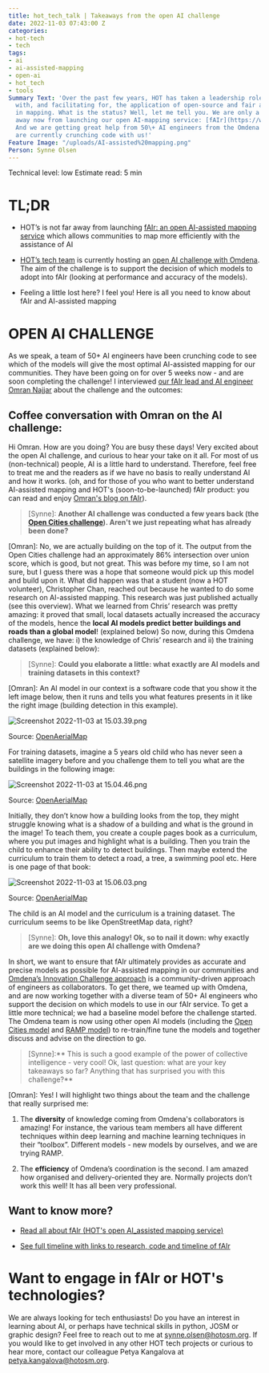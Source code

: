 ```yaml
---
title: hot_tech_talk | Takeaways from the open AI challenge
date: 2022-11-03 07:43:00 Z
categories:
- hot-tech
- tech
tags:
- ai
- ai-assisted-mapping
- open-ai
- hot_tech
- tools
Summary Text: 'Over the past few years, HOT has taken a leadership role in experimenting
  with, and facilitating for, the application of open-source and fair artificial intelligence
  in mapping. What is the status? Well, let me tell you. We are only a few months
  away now from launching our open AI-mapping service: [fAIr](https://www.hotosm.org/tech-blog/hot-tech-talks-fair/)!
  And we are getting great help from 50\+ AI engineers from the Omdena community who
  are currently crunching code with us!'
Feature Image: "/uploads/AI-assisted%20mapping.png"
Person: Synne Olsen
---
```


Technical level: low
Estimate read: 5 min

# TL;DR

* HOT’s is not far away from launching [fAIr: an open AI-assisted mapping service](https://www.hotosm.org/tech-blog/hot-tech-talks-fair/) which allows communities to map more efficiently with the assistance of AI

* [HOT’s tech team](https://twitter.com/hotosm_tech) is currently hosting an [open AI challenge with Omdena](https://omdena.com/projects/mapping-tool-for-disaster-management/). The aim of the challenge is to support the decision of which models to adopt into fAIr (looking at performance and accuracy of the models).

* Feeling a little lost here? I feel you! Here is all you need to know about fAIr and AI-assisted mapping

# OPEN AI CHALLENGE

As we speak, a team of 50\+ AI engineers have been crunching code to see which of the models will give the most optimal AI-assisted mapping for our communities. They have been going on for over 5 weeks now - and are soon completing the challenge! I interviewed [our fAIr lead and AI engineer Omran Najjar](https://www.hotosm.org/people/omran-najjar/) about the challenge and the outcomes:

## Coffee conversation with Omran on the AI challenge:

Hi Omran. How are you doing? You are busy these days! Very excited about the open AI challenge, and curious to hear your take on it all.  For most of us (non-technical) people, AI is a little hard to understand.  Therefore, feel free to treat me and the readers as if we have no basis to really understand AI and how it works. (oh, and for those of you who want to better understand AI-assisted mapping and HOT's (soon-to-be-launched) fAIr product: you can read and enjoy [Omran's blog on fAIr](https://www.hotosm.org/tech-blog/hot-tech-talks-fair/)).

> \[Synne\]: **Another AI challenge was conducted a few years back (the [Open Cities challenge](https://www.drivendata.org/competitions/60/building-segmentation-disaster-resilience/leaderboard/)). Aren't we just repeating what has already been done?**

\[Omran\]: No, we are actually building on the top of it. The output from the Open Cities challenge had an approximately 86% intersection over union score, which is good, but not great. This was before my time, so I am not sure, but I guess there was a hope that someone would pick up this model and build upon it. What did happen was that a student (now a HOT volunteer), Christopher Chan, reached out because he wanted to do some research on AI-assisted mapping. This research was just published actually (see this overview). What we learned from Chris’ research was pretty amazing: it proved that small, local datasets actually increased the accuracy of the models, hence the **local AI models predict better buildings and roads than a global model**! (explained below) So now, during this Omdena challenge, we have: i) the knowledge of Chris’ research and ii) the training datasets (explained below):

> \[Synne\]: **Could you elaborate a little: what exactly are AI models and training datasets in this context?**

\[Omran\]: An AI model in our context is a software code that you show it the left image below, then it runs and tells you what features presents in it like the right image (building detection in this example).

![Screenshot 2022-11-03 at 15.03.39.png](/uploads/Screenshot%202022-11-03%20at%2015.03.39.png)

Source: [OpenAerialMap](https://openaerialmap.org/)

For training datasets, imagine a 5 years old child who has never seen a satellite imagery before and you challenge them to tell you what are the buildings in the following image:

![Screenshot 2022-11-03 at 15.04.46.png](/uploads/Screenshot%202022-11-03%20at%2015.04.46.png)

Source: [OpenAerialMap](https://openaerialmap.org/)

Initially, they don’t know how a building looks from the top, they might struggle knowing what is a shadow of a building and what is the ground in the image! To teach them, you create a couple pages book as a curriculum, where you put images and highlight what is a building. Then you train the child to enhance their ability to detect buildings. Then maybe extend the curriculum to train them to detect a road, a tree, a swimming pool etc. Here is one page of that book:

![Screenshot 2022-11-03 at 15.06.03.png](/uploads/Screenshot%202022-11-03%20at%2015.06.03.png)

Source: [OpenAerialMap](https://openaerialmap.org/)

The child is an AI model and the curriculum is a training dataset. The curriculum seems to be like OpenStreetMap data, right? 

> \[Synne\]: **Oh, love this analogy! Ok, so to nail it down: why exactly are we doing this open AI challenge with Omdena?**

In short, we want to ensure that fAIr ultimately provides as accurate and precise models as possible for AI-assisted mapping in our communities and [Omdena’s Innovation Challenge approach](https://omdena.com/civil-society/) is a community-driven approach of engineers as collaborators. To get there, we teamed up with Omdena, and are now working together with a diverse team of 50\+ AI engineers who support the decision on which models to use in our fAIr service. To get a little more technical; we had a baseline model before the challenge started. The Omdena team is now using other open AI models (including the [Open Cities model](https://github.com/drivendataorg/open-cities-ai-challenge) and [RAMP model](https://rampml.global/ramp-use-cases/)) to re-train/fine tune the models and together discuss and advise on the direction to go.

> \[Synne\]:** This is such a good example of the power of collective intelligence - very cool! Ok, last question: what are your key takeaways so far? Anything that has surprised you with this challenge?**

\[Omran\]: Yes! I will highlight two things about the team and the challenge that really surprised me:

1) The **diversity** of knowledge coming from Omdena's collaborators is amazing! For instance, the various team members all have different techniques within deep learning and machine learning techniques in their  “toolbox”. Different models - new models by ourselves, and we are trying RAMP.

2) The **efficiency** of Omdena’s coordination is the second. I am amazed how organised and delivery-oriented they are. Normally projects don’t work this well! It has all been very professional. 

## Want to know more?

* [Read all about fAIr (HOT's open AI_assisted mapping service)](https://www.hotosm.org/tech-blog/hot-tech-talks-fair/)

* [See full timeline with links to research, code and timeline of fAIr](https://docs.google.com/presentation/d/1kR2Gezh3yOhEZBSjtoJR37rJ1JX9Q3m6T43BO55puIU/edit?usp=sharing)

# Want to engage in fAIr or HOT's technologies?

We are always looking for tech enthusiasts! Do you have an interest in learning about AI, or perhaps have technical skills in python, JOSM or graphic design? Feel free to reach out to me at synne.olsen@hotosm.org. If you would like to get involved in any other HOT tech projects or curious to hear more, contact our colleague Petya Kangalova at petya.kangalova@hotosm.org.